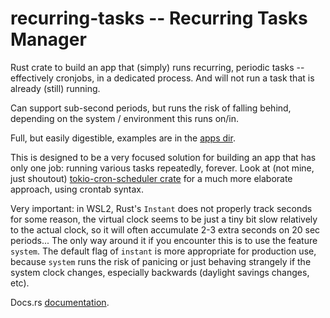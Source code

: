 # recurring-tasks -- Recurring Tasks Manager
Rust crate to build an app that (simply) runs recurring, periodic tasks -- effectively cronjobs, in a dedicated process. And will not run a task that is already (still) running.

Can support sub-second periods, but runs the risk of falling behind, depending on the system / environment this runs on/in.

Full, but easily digestible, examples are in the [apps dir](https://github.com/rogusdev/recurring-tasks/tree/main/apps/).

This is designed to be a very focused solution for building an app that has only one job: running various tasks repeatedly, forever. Look at (not mine, just shoutout) [tokio-cron-scheduler crate](https://github.com/mvniekerk/tokio-cron-scheduler) for a much more elaborate approach, using crontab syntax.

Very important: in WSL2, Rust's `Instant` does not properly track seconds for some reason, the virtual clock seems to be just a tiny bit slow relatively to the actual clock, so it will often accumulate 2-3 extra seconds on 20 sec periods... The only way around it if you encounter this is to use the feature `system`. The default flag of `instant` is more appropriate for production use, because `system` runs the risk of panicing or just behaving strangely if the system clock changes, especially backwards (daylight savings changes, etc).

Docs.rs [documentation](https://docs.rs/recurring_tasks/latest/recurring_tasks/).

